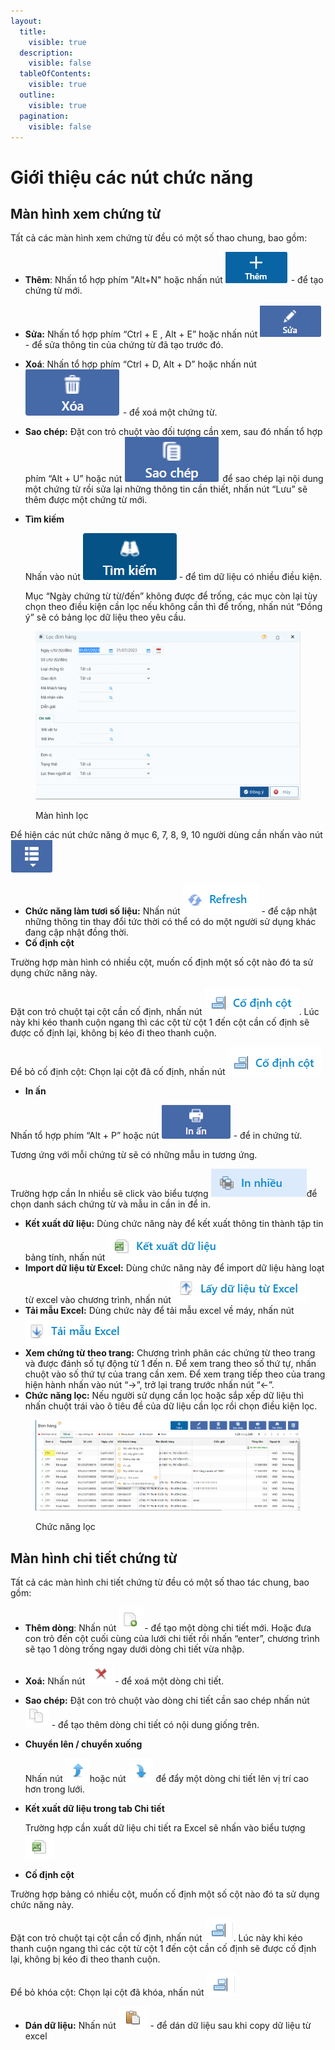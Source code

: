 ```yaml
---
layout:
  title:
    visible: true
  description:
    visible: false
  tableOfContents:
    visible: true
  outline:
    visible: true
  pagination:
    visible: false
---
```


# Giới thiệu các nút chức năng

## Màn hình xem chứng từ

Tất cả các màn hình xem chứng từ đều có một số thao chung, bao gồm:

* **Thêm**: Nhấn tổ hợp phím "Alt+N" hoặc nhấn nút <img src="../.gitbook/assets/image (37).png" alt="" data-size="line"> - để tạo chứng từ mới.
* **Sửa:** Nhấn tổ hợp phím “Ctrl + E , Alt + E” hoặc nhấn nút <img src="../.gitbook/assets/image (22).png" alt="" data-size="line"> - để sửa thông tin của chứng từ đã tạo trước đó.
* **Xoá**: Nhấn tổ hợp phím “Ctrl + D, Alt + D” hoặc nhấn nút <img src="../.gitbook/assets/image (35).png" alt="" data-size="line"> - để xoá một chứng từ.
* **Sao chép:** Đặt con trỏ chuột vào đối tượng cần xem, sau đó nhấn tổ hợp phím “Alt + U” hoặc nút <img src="../.gitbook/assets/image (26).png" alt="" data-size="line">  để sao chép lại nội dung một chứng từ rồi sửa lại những thông tin cần thiết, nhấn nút “Lưu” sẽ thêm được một chứng từ mới.
*   **Tìm kiếm**

    Nhấn vào nút <img src="../.gitbook/assets/image (31).png" alt="" data-size="line"> - để tìm dữ liệu có nhiều điều kiện.

    Mục “Ngày chứng từ từ/đến” không được để trống, các mục còn lại tùy chọn theo điều kiện cần lọc nếu không cần thì để trống, nhấn nút “Đồng ý” sẽ có bảng lọc dữ liệu theo yêu cầu.

<figure><img src="../.gitbook/assets/nút chức năng.png" alt=""><figcaption><p>Màn hình lọc</p></figcaption></figure>

Để hiện các nút chức năng ở mục 6, 7, 8, 9, 10 người dùng cần nhấn vào nút <img src="../.gitbook/assets/image (25).png" alt="" data-size="line">

* **Chức năng làm tươi số liệu:** Nhấn nút <img src="../.gitbook/assets/image (9).png" alt="" data-size="line"> - để cập nhật những thông tin thay đổi tức thời có thể có do một người sử dụng khác đang cập nhật đồng thời.
* **Cố định cột**

Trường hợp màn hình có nhiều cột, muốn cố định một số cột nào đó ta sử dụng chức năng này.

Đặt con trỏ chuột tại cột cần cố định, nhấn nút <img src="../.gitbook/assets/image (10).png" alt="" data-size="line">. Lúc này khi kéo thanh cuộn ngang thì các cột từ cột 1 đến cột cần cố định sẽ được cố định lại, không bị kéo đi theo thanh cuộn.

Để bỏ cố định cột: Chọn lại cột đã cố định, nhấn nút <img src="../.gitbook/assets/image (34).png" alt="" data-size="line">

* **In ấn**

Nhấn tổ hợp phím “Alt + P” hoặc nút <img src="../.gitbook/assets/image (8).png" alt="" data-size="line">  - để in chứng từ.

Tương ứng với mỗi chứng từ sẽ có những mẫu in tương ứng.

Trường hợp cần In nhiều sẽ click vào biểu tượng <img src="../.gitbook/assets/image (21).png" alt="" data-size="line">để chọn danh sách chứng từ và mẫu in cần in để in.

* **Kết xuất dữ liệu:** Dùng chức năng này để kết xuất thông tin thành tập tin bảng tính, nhấn nút <img src="../.gitbook/assets/image (24).png" alt="" data-size="line">
* **Import dữ liệu từ Excel:** Dùng chức năng này để import dữ liệu hàng loạt từ excel vào chương trình, nhấn nút <img src="../.gitbook/assets/image (29).png" alt="" data-size="line">
* **Tải mẫu Excel:** Dùng chức này để tải mẫu excel về máy, nhấn nút <img src="../.gitbook/assets/image (38).png" alt="" data-size="line">
* **Xem chứng từ theo trang:**  Chương trình phân các chứng từ theo trang và được đánh số tự động từ 1 đến n. Để xem trang theo số thứ tự, nhấn chuột vào số thứ tự của trang cần xem. Để xem trang tiếp theo của trang hiện hành nhấn vào nút “→”, trở lại trang trước nhấn nút “←”.
* **Chức năng lọc:** Nếu người sử dụng cần lọc hoặc sắp xếp dữ liệu thì nhấn chuột trái vào ô tiêu đề của dữ liệu cần lọc rồi chọn điều kiện lọc.

<figure><img src="../.gitbook/assets/nút chức năng1.png" alt=""><figcaption><p>Chức năng lọc</p></figcaption></figure>

## Màn hình chi tiết chứng từ

Tất cả các màn hình chi tiết chứng từ đều có một số thao tác chung, bao gồm:

* **Thêm dòng**: Nhấn nút <img src="../.gitbook/assets/image (17).png" alt="" data-size="line">- để tạo một dòng chi tiết mới. Hoặc đưa con trỏ đến cột cuối cùng của lưới chi tiết rồi nhấn “enter”, chương trình sẽ tạo 1 dòng trống ngay dưới dòng chi tiết vừa nhập.
* **Xoá:** Nhấn nút <img src="../.gitbook/assets/image (36).png" alt="" data-size="line">- để xoá một dòng chi tiết.
* **Sao chép:** Đặt con trỏ chuột vào dòng chi tiết cần sao chép nhấn nút <img src="../.gitbook/assets/image (15).png" alt="" data-size="line"> - để tạo thêm dòng chi tiết có nội dung giống trên.
*   **Chuyển lên / chuyển xuống**

    Nhấn nút <img src="../.gitbook/assets/image (27).png" alt="" data-size="line">hoặc nút <img src="../.gitbook/assets/image (23).png" alt="" data-size="line"> để đẩy một dòng chi tiết lên vị trí cao hơn trong lưới.
*   **Kết xuất dữ liệu trong tab Chi tiết**

    Trường hợp cần xuất dữ liệu chi tiết ra Excel sẽ nhấn vào biểu tượng <img src="../.gitbook/assets/image (33).png" alt="" data-size="line">
* **Cố định cột**

Trường hợp bảng có nhiều cột, muốn cố định một số cột nào đó ta sử dụng chức năng này.

Đặt con trỏ chuột tại cột cần cố định, nhấn nút <img src="../.gitbook/assets/image (11).png" alt="" data-size="line">. Lúc này khi kéo thanh cuộn ngang thì các cột từ cột 1 đến cột cần cố định sẽ được cố định lại, không bị kéo đi theo thanh cuộn.

Để bỏ khóa cột: Chọn lại cột đã khóa, nhấn nút <img src="../.gitbook/assets/image (13).png" alt="" data-size="line">

* **Dán dữ liệu:** Nhấn nút <img src="../.gitbook/assets/image (32).png" alt="" data-size="line"> - để dán dữ liệu sau khi copy dữ liệu từ excel

